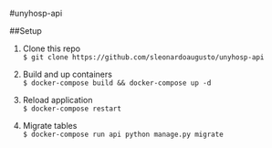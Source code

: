 #unyhosp-api

##Setup
1. Clone this repo <br/>
`$ git clone https://github.com/sleonardoaugusto/unyhosp-api`

2. Build and up containers <br/>
`$ docker-compose build && docker-compose up -d`

3. Reload application <br/>
`$ docker-compose restart`

4. Migrate tables <br/>
`$ docker-compose run api python manage.py migrate`